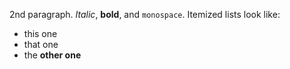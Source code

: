    2nd paragraph. *Italic*, **bold**, and `monospace`. Itemized lists
look like:

  * this one
  * that one
  * the **other one**
